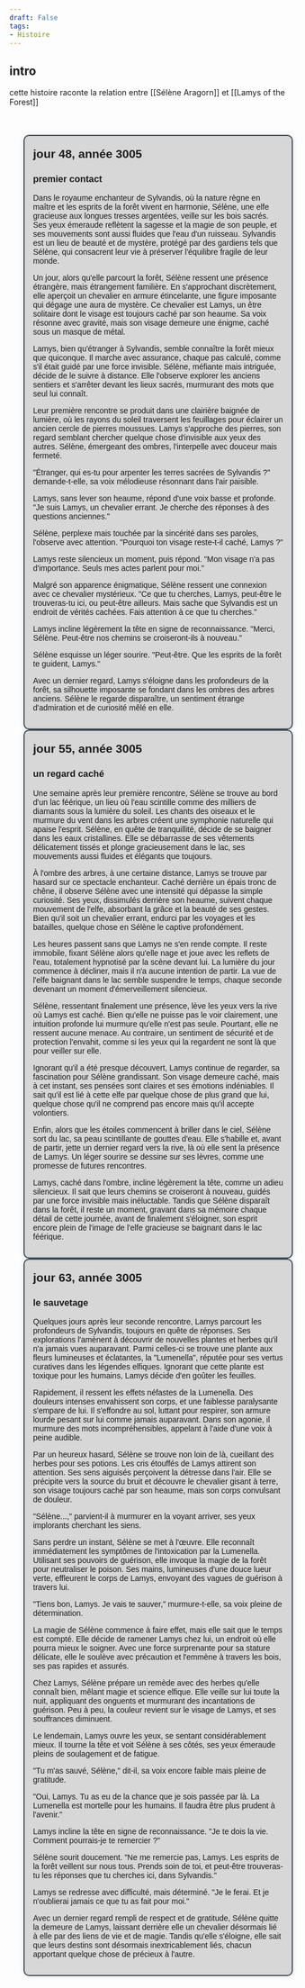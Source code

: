 ```yaml
---
draft: False
tags:
- Histoire
---
```


## intro
cette histoire raconte la relation entre [[Sélène Aragorn]] et [[Lamys of the Forest]]

<!DOCTYPE html>
<html lang="en">
<head>
<meta charset="UTF-8">
<meta name="viewport" content="width=device-width, initial-scale=1.0">
<title>Timeline</title>
<style>
    .timeline {
        max-width: 800px;
        margin: 50px auto;
        font-family: Arial, sans-serif;
    }
    
    .event {
        margin-bottom: 50px;
        position: relative;
    }
    
    .event::before {
        content: '';
        position: absolute;
        top: 0;
        left: -15px;
        height: 100%;
        width: 5px;
        background-color: #3d4852;
    }
    
    .event-content {
        padding: 15px;
        border-radius: 10px;
        background-color: rgba(0, 0, 0, 0.15); /* Couleur de fond légèrement assombrie */
        box-shadow: 0px 0px 10px rgba(0, 0, 0, 0.1); /* Ombre légère */
        margin-left: 25px;
        border: 2px solid #3d4852;
    }
    
    .event h2 {
        margin-bottom: 5px;
        margin-top: 5px;
    }
    
    .content {
        margin: 0;
    }
    .author{
	    margin-top: 10px;
	    margin-bottom: 0px;
	    font-style: italic;
	    text-align: end;
    }
    .author::before{
	    content: 'auteur.e.s : ';
    }
</style>
</head>
<body>

<div class="timeline">
    <div class="event">
        <div class="event-content">
            <h2>jour 48, année 3005</h2>
			<h3>premier contact</h3>
			<p class="content">Dans le royaume enchanteur de Sylvandis, où la nature règne en maître et les esprits de la forêt vivent en harmonie, Sélène, une elfe gracieuse aux longues tresses argentées, veille sur les bois sacrés. Ses yeux émeraude reflètent la sagesse et la magie de son peuple, et ses mouvements sont aussi fluides que l'eau d'un ruisseau. Sylvandis est un lieu de beauté et de mystère, protégé par des gardiens tels que Sélène, qui consacrent leur vie à préserver l'équilibre fragile de leur monde.

Un jour, alors qu'elle parcourt la forêt, Sélène ressent une présence étrangère, mais étrangement familière. En s'approchant discrètement, elle aperçoit un chevalier en armure étincelante, une figure imposante qui dégage une aura de mystère. Ce chevalier est Lamys, un être solitaire dont le visage est toujours caché par son heaume. Sa voix résonne avec gravité, mais son visage demeure une énigme, caché sous un masque de métal.

Lamys, bien qu'étranger à Sylvandis, semble connaître la forêt mieux que quiconque. Il marche avec assurance, chaque pas calculé, comme s'il était guidé par une force invisible. Sélène, méfiante mais intriguée, décide de le suivre à distance. Elle l'observe explorer les anciens sentiers et s'arrêter devant les lieux sacrés, murmurant des mots que seul lui connaît.

Leur première rencontre se produit dans une clairière baignée de lumière, où les rayons du soleil traversent les feuillages pour éclairer un ancien cercle de pierres moussues. Lamys s'approche des pierres, son regard semblant chercher quelque chose d'invisible aux yeux des autres. Sélène, émergeant des ombres, l'interpelle avec douceur mais fermeté.

"Étranger, qui es-tu pour arpenter les terres sacrées de Sylvandis ?" demande-t-elle, sa voix mélodieuse résonnant dans l'air paisible.

Lamys, sans lever son heaume, répond d'une voix basse et profonde. "Je suis Lamys, un chevalier errant. Je cherche des réponses à des questions anciennes."

Sélène, perplexe mais touchée par la sincérité dans ses paroles, l'observe avec attention. "Pourquoi ton visage reste-t-il caché, Lamys ?"

Lamys reste silencieux un moment, puis répond. "Mon visage n'a pas d'importance. Seuls mes actes parlent pour moi."

Malgré son apparence énigmatique, Sélène ressent une connexion avec ce chevalier mystérieux. "Ce que tu cherches, Lamys, peut-être le trouveras-tu ici, ou peut-être ailleurs. Mais sache que Sylvandis est un endroit de vérités cachées. Fais attention à ce que tu cherches."

Lamys incline légèrement la tête en signe de reconnaissance. "Merci, Sélène. Peut-être nos chemins se croiseront-ils à nouveau."

Sélène esquisse un léger sourire. "Peut-être. Que les esprits de la forêt te guident, Lamys."

Avec un dernier regard, Lamys s'éloigne dans les profondeurs de la forêt, sa silhouette imposante se fondant dans les ombres des arbres anciens. Sélène le regarde disparaître, un sentiment étrange d'admiration et de curiosité mêlé en elle.</p>
		</div>
	</div>
	<div class="event"> 
		<div class="event-content">
			 <h2>jour 55, année 3005</h2> 
			 <h3>un regard caché</h3> 
			 <p class="content">Une semaine après leur première rencontre, Sélène se trouve au bord d'un lac féérique, un lieu où l'eau scintille comme des milliers de diamants sous la lumière du soleil. Les chants des oiseaux et le murmure du vent dans les arbres créent une symphonie naturelle qui apaise l'esprit. Sélène, en quête de tranquillité, décide de se baigner dans les eaux cristallines. Elle se débarrasse de ses vêtements délicatement tissés et plonge gracieusement dans le lac, ses mouvements aussi fluides et élégants que toujours.

À l'ombre des arbres, à une certaine distance, Lamys se trouve par hasard sur ce spectacle enchanteur. Caché derrière un épais tronc de chêne, il observe Sélène avec une intensité qui dépasse la simple curiosité. Ses yeux, dissimulés derrière son heaume, suivent chaque mouvement de l'elfe, absorbant la grâce et la beauté de ses gestes. Bien qu'il soit un chevalier errant, endurci par les voyages et les batailles, quelque chose en Sélène le captive profondément.

Les heures passent sans que Lamys ne s'en rende compte. Il reste immobile, fixant Sélène alors qu'elle nage et joue avec les reflets de l'eau, totalement hypnotisé par la scène devant lui. La lumière du jour commence à décliner, mais il n'a aucune intention de partir. La vue de l'elfe baignant dans le lac semble suspendre le temps, chaque seconde devenant un moment d'émerveillement silencieux.

Sélène, ressentant finalement une présence, lève les yeux vers la rive où Lamys est caché. Bien qu'elle ne puisse pas le voir clairement, une intuition profonde lui murmure qu'elle n'est pas seule. Pourtant, elle ne ressent aucune menace. Au contraire, un sentiment de sécurité et de protection l'envahit, comme si les yeux qui la regardent ne sont là que pour veiller sur elle.

Ignorant qu'il a été presque découvert, Lamys continue de regarder, sa fascination pour Sélène grandissant. Son visage demeure caché, mais à cet instant, ses pensées sont claires et ses émotions indéniables. Il sait qu'il est lié à cette elfe par quelque chose de plus grand que lui, quelque chose qu'il ne comprend pas encore mais qu'il accepte volontiers.

Enfin, alors que les étoiles commencent à briller dans le ciel, Sélène sort du lac, sa peau scintillante de gouttes d'eau. Elle s'habille et, avant de partir, jette un dernier regard vers la rive, là où elle sent la présence de Lamys. Un léger sourire se dessine sur ses lèvres, comme une promesse de futures rencontres.

Lamys, caché dans l'ombre, incline légèrement la tête, comme un adieu silencieux. Il sait que leurs chemins se croiseront à nouveau, guidés par une force invisible mais inéluctable. Tandis que Sélène disparaît dans la forêt, il reste un moment, gravant dans sa mémoire chaque détail de cette journée, avant de finalement s'éloigner, son esprit encore plein de l'image de l'elfe gracieuse se baignant dans le lac féérique.</p>
		</div>
	</div>
	<div class="event">
    <div class="event-content">
        <h2>jour 63, année 3005</h2>
        <h3>le sauvetage</h3>
        <p class="content">Quelques jours après leur seconde rencontre, Lamys parcourt les profondeurs de Sylvandis, toujours en quête de réponses. Ses explorations l'amènent à découvrir de nouvelles plantes et herbes qu'il n'a jamais vues auparavant. Parmi celles-ci se trouve une plante aux fleurs lumineuses et éclatantes, la "Lumenella", réputée pour ses vertus curatives dans les légendes elfiques. Ignorant que cette plante est toxique pour les humains, Lamys décide d'en goûter les feuilles.

Rapidement, il ressent les effets néfastes de la Lumenella. Des douleurs intenses envahissent son corps, et une faiblesse paralysante s'empare de lui. Il s'effondre au sol, luttant pour respirer, son armure lourde pesant sur lui comme jamais auparavant. Dans son agonie, il murmure des mots incompréhensibles, appelant à l'aide d'une voix à peine audible.

Par un heureux hasard, Sélène se trouve non loin de là, cueillant des herbes pour ses potions. Les cris étouffés de Lamys attirent son attention. Ses sens aiguisés perçoivent la détresse dans l'air. Elle se précipite vers la source du bruit et découvre le chevalier gisant à terre, son visage toujours caché par son heaume, mais son corps convulsant de douleur.

"Sélène...," parvient-il à murmurer en la voyant arriver, ses yeux implorants cherchant les siens.

Sans perdre un instant, Sélène se met à l'œuvre. Elle reconnaît immédiatement les symptômes de l'intoxication par la Lumenella. Utilisant ses pouvoirs de guérison, elle invoque la magie de la forêt pour neutraliser le poison. Ses mains, lumineuses d'une douce lueur verte, effleurent le corps de Lamys, envoyant des vagues de guérison à travers lui.

"Tiens bon, Lamys. Je vais te sauver," murmure-t-elle, sa voix pleine de détermination.

La magie de Sélène commence à faire effet, mais elle sait que le temps est compté. Elle décide de ramener Lamys chez lui, un endroit où elle pourra mieux le soigner. Avec une force surprenante pour sa stature délicate, elle le soulève avec précaution et l'emmène à travers les bois, ses pas rapides et assurés.

Chez Lamys, Sélène prépare un remède avec des herbes qu'elle connaît bien, mêlant magie et science elfique. Elle veille sur lui toute la nuit, appliquant des onguents et murmurant des incantations de guérison. Peu à peu, la couleur revient sur le visage de Lamys, et ses souffrances diminuent.

Le lendemain, Lamys ouvre les yeux, se sentant considérablement mieux. Il tourne la tête et voit Sélène à ses côtés, ses yeux émeraude pleins de soulagement et de fatigue.

"Tu m'as sauvé, Sélène," dit-il, sa voix encore faible mais pleine de gratitude.

"Oui, Lamys. Tu as eu de la chance que je sois passée par là. La Lumenella est mortelle pour les humains. Il faudra être plus prudent à l'avenir."

Lamys incline la tête en signe de reconnaissance. "Je te dois la vie. Comment pourrais-je te remercier ?"

Sélène sourit doucement. "Ne me remercie pas, Lamys. Les esprits de la forêt veillent sur nous tous. Prends soin de toi, et peut-être trouveras-tu les réponses que tu cherches ici, dans Sylvandis."

Lamys se redresse avec difficulté, mais déterminé. "Je le ferai. Et je n'oublierai jamais ce que tu as fait pour moi."

Avec un dernier regard rempli de respect et de gratitude, Sélène quitte la demeure de Lamys, laissant derrière elle un chevalier désormais lié à elle par des liens de vie et de magie. Tandis qu'elle s'éloigne, elle sait que leurs destins sont désormais inextricablement liés, chacun apportant quelque chose de précieux à l'autre.</p>
    </div>
</div> 
</div>

</body>
</html>